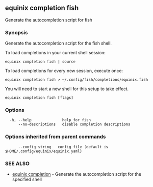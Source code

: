## equinix completion fish

Generate the autocompletion script for fish

### Synopsis

Generate the autocompletion script for the fish shell.

To load completions in your current shell session:

	equinix completion fish | source

To load completions for every new session, execute once:

	equinix completion fish > ~/.config/fish/completions/equinix.fish

You will need to start a new shell for this setup to take effect.


```
equinix completion fish [flags]
```

### Options

```
  -h, --help              help for fish
      --no-descriptions   disable completion descriptions
```

### Options inherited from parent commands

```
      --config string   config file (default is $HOME/.config/equinix/equinix.yaml)
```

### SEE ALSO

* [equinix completion](equinix_completion.md)	 - Generate the autocompletion script for the specified shell


